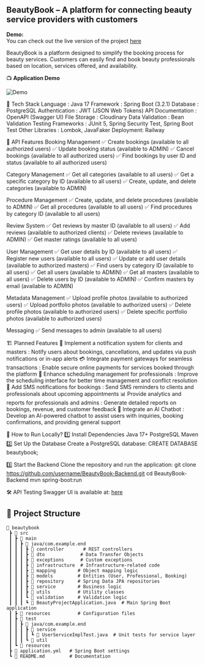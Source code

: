 ## BeautyBook – A platform for connecting beauty service providers with customers
**Demo:**  
You can check out the live version of the project [here](https://beauty-book-3-0.vercel.app/)

BeautyBook is a platform designed to simplify the booking process for beauty services. Customers can easily find and book beauty professionals based on location, services offered, and availability. 

📺 **Application Demo**


![Demo](Untitledvideo-MadewithClipchamp2-ezgif.com-crop.gif)

🔧 Tech Stack
Language : Java 17
Framework : Spring Boot (3.2.1)
Database : PostgreSQL
Authentication : JWT (JSON Web Tokens)
API Documentation : OpenAPI (Swagger UI)
File Storage : Cloudinary
Data Validation : Bean Validation
Testing Frameworks : JUnit 5, Spring Security Test, Spring Boot Test
Other Libraries : Lombok, JavaFaker
Deployment: Railway

📌 API Features
Booking Management
✅ Create bookings (available to all authorized users)
✅ Update booking status (available to ADMIN)
✅ Cancel bookings (available to all authorized users)
✅ Find bookings by user ID and status (available to all authorized users)

Category Management
✅ Get all categories (available to all users)
✅ Get a specific category by ID (available to all users)
✅ Create, update, and delete categories (available to ADMIN)

Procedure Management
✅ Create, update, and delete procedures (available to ADMIN)
✅ Get all procedures (available to all users)
✅ Find procedures by category ID (available to all users)

Review System
✅ Get reviews by master ID (available to all users)
✅ Add reviews (available to authorized clients)
✅ Delete reviews (available to ADMIN)
✅ Get master ratings (available to all users)

User Management
✅ Get user details by ID (available to all users)
✅ Register new users (available to all users)
✅ Update or add user details (available to authorized masters)
✅ Find users by category ID (available to all users)
✅ Get all users (available to ADMIN)
✅ Get all masters (available to all users)
✅ Delete users by ID (available to ADMIN)
✅ Confirm masters by email (available to ADMIN)

Metadata Management
✅ Upload profile photos (available to authorized users)
✅ Upload portfolio photos (available to authorized users)
✅ Delete profile photos (available to authorized users)
✅ Delete specific portfolio photos (available to authorized users)

Messaging
✅ Send messages to admin (available to all users)

🏗 Planned Features
🔄 Implement a notification system for clients and masters : Notify users about bookings, cancellations, and updates via push notifications or in-app alerts
💳 Integrate payment gateways for seamless transactions : Enable secure online payments for services booked through the platform
📅 Enhance scheduling management for professionals : Improve the scheduling interface for better time management and conflict resolution
📩 Add SMS notifications for bookings : Send SMS reminders to clients and professionals about upcoming appointments
📊 Provide analytics and reports for professionals and admins : Generate detailed reports on bookings, revenue, and customer feedback
💬 Integrate an AI Chatbot : Develop an AI-powered chatbot to assist users with inquiries, booking confirmations, and providing general support
 
🔌 How to Run Locally?
1️⃣ Install Dependencies
Java 17+
PostgreSQL
Maven
2️⃣ Set Up the Database
Create a PostgreSQL database:
CREATE DATABASE beautybook;

3️⃣ Start the Backend
Clone the repository and run the application:
git clone https://github.com/username/BeautyBook-Backend.git
cd BeautyBook-Backend
mvn spring-boot:run

🛠 API Testing
Swagger UI is available at:
[here](http://localhost:8080/swagger-ui/index.html)

## 📑 Project Structure  
```
📂 beautybook
 ┣ 📂 src
 ┃ ┣ 📂 main
 ┃ ┃ ┣ 📂 java/com.example.end
 ┃ ┃ ┃ ┣ 📂 controller       # REST controllers
 ┃ ┃ ┃ ┣ 📂 dto             # Data Transfer Objects
 ┃ ┃ ┃ ┣ 📂 exceptions      # Custom exceptions
 ┃ ┃ ┃ ┣ 📂 infrastructure  # Infrastructure-related code
 ┃ ┃ ┃ ┣ 📂 mapping        # Object mapping logic
 ┃ ┃ ┃ ┣ 📂 models         # Entities (User, Professional, Booking)
 ┃ ┃ ┃ ┣ 📂 repository     # Spring Data JPA repositories
 ┃ ┃ ┃ ┣ 📂 service        # Business logic
 ┃ ┃ ┃ ┣ 📂 utils          # Utility classes
 ┃ ┃ ┃ ┗ 📂 validation     # Validation logic
 ┃ ┃ ┃ ┗ 📄 BeautyProjectApplication.java  # Main Spring Boot application
 ┃ ┣ 📂 resources          # Configuration files
 ┃ ┣ 📂 test
 ┃ ┃ ┣ 📂 java/com.example.end
 ┃ ┃ ┃ ┣ 📂 service
 ┃ ┃ ┃ ┃ ┗ 📄 UserServiceImplTest.java  # Unit tests for service layer
 ┃ ┃ ┃ ┗ 📂 util
 ┃ ┗ 📂 resources
 ┣ 📄 application.yml   # Spring Boot settings
 ┗ 📄 README.md         # Documentation



